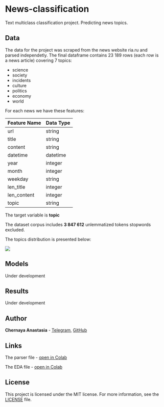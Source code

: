 # News-classification
Text multiclass classification project. Predicting news topics.

## Data
The data for the project was scraped from the news website ria.ru and parsed independetly. 
The final dataframe contains 23 189 rows (each row is a news article) covering 7 topics: 
* science
* society
* incidents
* culture
* politics
* economy
* world

For each news we have these features:

| Feature Name | Data Type          |
| -------------- | --------------------- |
| url                | string                 |
| title              | string                 |
| content         | string                 |
| datetime     | datetime |
| year | integer|
|month | integer|
|weekday | string|
|len_title| integer|
|len_content| integer
|topic | string

The target variable is **topic**

The dataset corpus includes **3 847 612** unlemmatized tokens stopwords excluded. 

The topics distribution is presented below:

![](https://github.com/ChernayaAnastasia/Screenshots/blob/master/topics_distribution.png)

## Models
Under development

## Results
Under development

## Author
**Chernaya Anastasia** - [Telegram](https://t.me/ChernayaAnastasia), [GitHub](https://github.com/ChernayaAnastasia)

## Links
The parser file - [open in Colab](https://drive.google.com/file/d/1Qu79WtTEPSRi6wqVoIlGDHW4uTCHhBaw/view?usp=sharing)

The EDA file - [open in Colab](https://drive.google.com/file/d/1nIm2uy3QKQ1cx9S_7z5cA8xJsaZgbBTd/view?usp=sharing) 

## License
This project is licensed under the MIT license. For more information, see the [LICENSE](https://github.com/ChernayaAnastasia/News-classification/blob/main/LICENSE) file.

